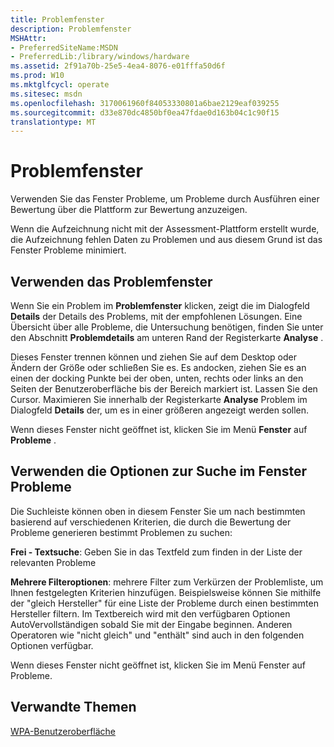 ```yaml
---
title: Problemfenster
description: Problemfenster
MSHAttr:
- PreferredSiteName:MSDN
- PreferredLib:/library/windows/hardware
ms.assetid: 2f91a70b-25e5-4ea4-8076-e01fffa50d6f
ms.prod: W10
ms.mktglfcycl: operate
ms.sitesec: msdn
ms.openlocfilehash: 3170061960f84053330801a6bae2129eaf039255
ms.sourcegitcommit: d33e870dc4850bf0ea47fdae0d163b04c1c90f15
translationtype: MT
---
```

# <a name="issues-window"></a>Problemfenster


Verwenden Sie das Fenster Probleme, um Probleme durch Ausführen einer Bewertung über die Plattform zur Bewertung anzuzeigen.

Wenn die Aufzeichnung nicht mit der Assessment-Plattform erstellt wurde, die Aufzeichnung fehlen Daten zu Problemen und aus diesem Grund ist das Fenster Probleme minimiert.

## <a name="using-the-issues-window"></a>Verwenden das Problemfenster


Wenn Sie ein Problem im **Problemfenster** klicken, zeigt die im Dialogfeld **Details** der Details des Problems, mit der empfohlenen Lösungen. Eine Übersicht über alle Probleme, die Untersuchung benötigen, finden Sie unter den Abschnitt **Problemdetails** am unteren Rand der Registerkarte **Analyse** .

Dieses Fenster trennen können und ziehen Sie auf dem Desktop oder Ändern der Größe oder schließen Sie es. Es andocken, ziehen Sie es an einen der docking Punkte bei der oben, unten, rechts oder links an den Seiten der Benutzeroberfläche bis der Bereich markiert ist. Lassen Sie den Cursor. Maximieren Sie innerhalb der Registerkarte **Analyse** Problem im Dialogfeld **Details** der, um es in einer größeren angezeigt werden sollen.

Wenn dieses Fenster nicht geöffnet ist, klicken Sie im Menü **Fenster** auf **Probleme** .

## <a name="using-the-search-options-in-the-issues-window"></a>Verwenden die Optionen zur Suche im Fenster Probleme


Die Suchleiste können oben in diesem Fenster Sie um nach bestimmten basierend auf verschiedenen Kriterien, die durch die Bewertung der Probleme generieren bestimmt Problemen zu suchen:

**Frei - Textsuche**: Geben Sie in das Textfeld zum finden in der Liste der relevanten Probleme

**Mehrere Filteroptionen**: mehrere Filter zum Verkürzen der Problemliste, um Ihnen festgelegten Kriterien hinzufügen. Beispielsweise können Sie mithilfe der "gleich Hersteller" für eine Liste der Probleme durch einen bestimmten Hersteller filtern. Im Textbereich wird mit den verfügbaren Optionen AutoVervollständigen sobald Sie mit der Eingabe beginnen. Anderen Operatoren wie "nicht gleich" und "enthält" sind auch in den folgenden Optionen verfügbar.

Wenn dieses Fenster nicht geöffnet ist, klicken Sie im Menü Fenster auf Probleme.

## <a name="related-topics"></a>Verwandte Themen


[WPA-Benutzeroberfläche](wpa-user-interface.md)

 

 







